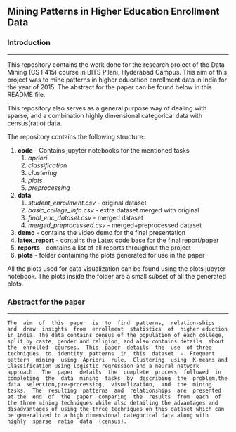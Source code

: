 ## Mining Patterns in Higher Education Enrollment Data

### Introduction

----

This repository contains the work done for the research project of the Data Mining (CS F415) course in BITS Pilani, Hyderabad Campus. This aim of this project was to mine patterns in higher education enrollment data in India for the year of 2015. The abstract for the paper can be found below in this README file.

This repository also serves as a general purpose way of dealing with sparse, and a combination highly dimensional categorical data with census(ratio) data.

The repository contains the following structure:

1. **code** - Contains jupyter notebooks for the mentioned tasks
   1. *apriori*
   2. *classification*
   3. *clustering*
   4. *plots*
   5. *preprocessing*
2. **data**
   1. *student_enrollment.csv* - original dataset
   2. *basic_college_info.csv* - extra dataset merged with original
   3. *final_enc_dataset.csv* - merged dataset
   4. *merged_preprocessed.csv* - merged+preprocessed dataset
3. **demo** - contains the video demo for the final presentation 
4. **latex_report** - contains the Latex code base for the final report/paper
5. **reports** - contains a list of all reports throughout the project
6. **plots** - folder containing the plots generated for use in the paper

All the plots used for data visualization can be found using the plots jupyter notebook. The plots inside the folder are a small subset of all the generated plots.

### Abstract for the paper

----

```The  aim  of  this  paper  is  to  find  patterns,  relation-ships  and  draw  insights  from  enrollment  statistics  of  higher eduction in India. The data contains census of the population of each college, split by caste, gender and religion, and also contains details  about  the  enrolled  courses.  This  paper  details  the  use  of three  techniques  to  identity  patterns  in  this  dataset  -  Frequent pattern  mining  using  Apriori  rule,  Clustering  using  K-means and Classification using logistic regression and a neural network approach.  The  paper  details  the  complete  process  followed  in completing  the  data  mining  tasks  by  describing  the  problem,the  data  selection,pre-processing,  visualization,  and  the  mining tasks.  The  resulting  patterns  and  relationships  are  presented  at the  end  of  the  paper  comparing  the  results  from  each  of  the three mining techniques while also detailing the advantages and disadvantages of using the three techniques on this dataset which can be generalized to a high dimensional categorical data along with  highly  sparse  ratio  data  (census).```